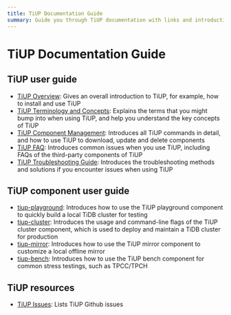 ```yaml
---
title: TiUP Documentation Guide
summary: Guide you through TiUP documentation with links and introductions.
---
```


# TiUP Documentation Guide

## TiUP user guide

- [TiUP Overview](/tiup/tiup-overview.md): Gives an overall introduction to TiUP, for example, how to install and use TiUP
- [TiUP Terminology and Concepts](/tiup/tiup-terminology-and-concepts.md): Explains the terms that you might bump into when using TiUP, and help you understand the key concepts of TiUP
- [TiUP Component Management](/tiup/tiup-component-management.md): Introduces all TiUP commands in detail, and how to use TiUP to download, update and delete components
- [TiUP FAQ](/tiup/tiup-faq.md): Introduces common issues when you use TiUP, including FAQs of the third-party components of TiUP
- [TiUP Troubleshooting Guide](/tiup/tiup-troubleshooting-guide.md): Introduces the troubleshooting methods and solutions if you encounter issues when using TiUP

## TiUP component user guide

- [tiup-playground](/tiup/tiup-playground.md): Introduces how to use the TiUP playground component to quickly build a local TiDB cluster for testing
- [tiup-cluster](/tiup/tiup-cluster.md): Introduces the usage and command-line flags of the TiUP cluster component, which is used to deploy and maintain a TiDB cluster for production
- [tiup-mirror](/tiup/tiup-mirror.md): Introduces how to use the TiUP mirror component to customize a local offline mirror
- [tiup-bench](/tiup/tiup-bench.md): Introduces how to use the TiUP bench component for common stress testings, such as TPCC/TPCH

## TiUP resources

- [TiUP Issues](https://github.com/pingcap/tiup/issues): Lists TiUP Github issues